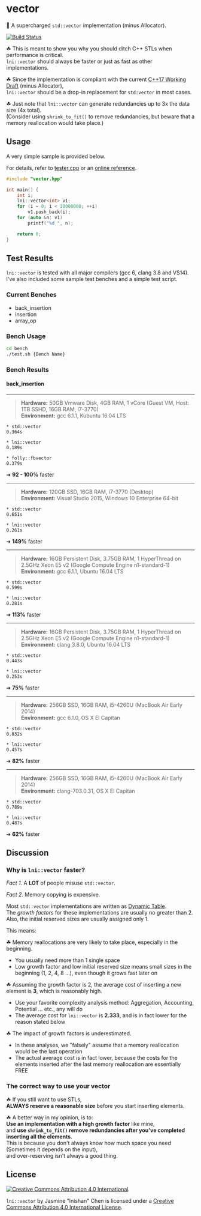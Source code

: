 # vector

:purple_heart: A supercharged `std::vector` implementation (minus Allocator).

[![Build Status](https://travis-ci.org/lnishan/vector.svg?branch=master)](https://travis-ci.org/lnishan/vector)

☘ This is meant to show you why you should ditch C++ STLs when performance is critical.  
`lni::vector` should always be faster or just as fast as other implementations. 

☘ Since the implementation is compliant with the current [C++17 Working Draft](http://open-std.org/JTC1/SC22/WG21/docs/papers/2016/n4594.pdf) (minus Allocator),  
`lni::vector` should be a drop-in replacement for `std:vector` in most cases.  

☘ Just note that `lni::vector` can generate redundancies up to 3x the data size (4x total).  
(Consider using `shrink_to_fit()` to remove redundancies, but beware that a memory reallocation would take place.)


## Usage

A very simple sample is provided below.  

For details, refer to [tester.cpp](tester.cpp) or an [online reference](http://en.cppreference.com/w/cpp/container/vector). 

```cpp
#include "vector.hpp"

int main() {
	int i;
	lni::vector<int> v1;
	for (i = 0; i < 10000000; ++i)
		v1.push_back(i);
	for (auto &n: v1)
	 	printf("%d ", n);

	return 0;
}
```

## Test Results

`lni::vector` is tested with all major compilers (gcc 6, clang 3.8 and VS14).  
I've also included some sample test benches and a simple test script.

### Current Benches

* back_insertion
* insertion
* array_op

### Bench Usage

```bash
cd bench
./test.sh {Bench Name}
```

### Bench Results

#### back_insertion

---

> **Hardware:** 50GB Vmware Disk, 4GB RAM, 1 vCore (Guest VM, Host: 1TB SSHD, 16GB RAM, i7-3770)  
> **Environment:** gcc 6.1.1, Kubuntu 16.04 LTS

```
* std::vector
0.364s

* lni::vector
0.189s

* folly::fbvector
0.379s
```

➔ **92 - 100%** faster

---

> **Hardware:** 120GB SSD, 16GB RAM, i7-3770 (Desktop)  
> **Environment:** Visual Studio 2015, Windows 10 Enterprise 64-bit

```
* std::vector
0.651s

* lni::vector
0.261s
```

➔ **149%** faster

---

> **Hardware:** 16GB Persistent Disk, 3.75GB RAM, 1 HyperThread on 2.5GHz Xeon E5 v2 (Google Compute Engine n1-standard-1)  
> **Environment:** gcc 6.1.1, Ubuntu 16.04 LTS

```
* std::vector
0.599s

* lni::vector
0.281s
```

➔ **113%** faster

---

> **Hardware:** 16GB Persistent Disk, 3.75GB RAM, 1 HyperThread on 2.5GHz Xeon E5 v2 (Google Compute Engine n1-standard-1)  
> **Environment:** clang 3.8.0, Ubuntu 16.04 LTS

```
* std::vector
0.443s

* lni::vector
0.253s
```

➔ **75%** faster

---

> **Hardware:** 256GB SSD, 16GB RAM, i5-4260U (MacBook Air Early 2014)  
> **Environment:** gcc 6.1.0, OS X El Capitan

```
* std::vector
0.832s

* lni::vector
0.457s
```

➔ **82%** faster

---

> **Hardware:** 256GB SSD, 16GB RAM, i5-4260U (MacBook Air Early 2014)  
> **Environment:** clang-703.0.31, OS X El Capitan

```
* std::vector
0.789s

* lni::vector
0.487s
```

➔ **62%** faster


## Discussion

### Why is `lni::vector` faster?

*Fact 1.* A **LOT** of people misuse `std::vector`.

*Fact 2.* Memory copying is expensive.

Most `std::vector` implementations are written as [Dynamic Table](https://en.wikipedia.org/wiki/Dynamic_array).  
The *growth factors* for these implementations are usually no greater than 2.  
Also, the initial reserved sizes are usually assigned only 1.

This means:

☘ Memory reallocations are very likely to take place, especially in the beginning.  
- You usually need more than 1 single space  
- Low growth factor and low initial reserved size means small sizes in the beginning (1, 2, 4, 8 ...), even though it grows fast later on

☘ Assuming the growth factor is 2, the average cost of inserting a new element is **3**, which is reasonably high.  
- Use your favorite complexity analysis method: Aggregation, Accounting, Potential ... etc., any will do  
- The average cost for `lni::vector` is **2.333**, and is in fact lower for the reason stated below

☘ The impact of growth factors is underestimated.  
- In these analyses, we "falsely" assume that a memory reallocation would be the last operation
- The actual average cost is in fact lower, because the costs for the elements inserted after the last memory reallocation are essentially FREE

### The correct way to use your vector

☘ If you still want to use STLs,  
**ALWAYS reserve a reasonable size** before you start inserting elements.

☘ A better way in my opinion, is to:   
**Use an implementation with a high growth factor** like mine,  
and **use `shrink_to_fit()` remove redundancies after you've completed inserting all the elements**.  
This is because you don't always know how much space you need (Sometimes it depends on the input),  
and over-reserving isn't always a good thing.


## License

[![Creative Commons Attribution 4.0 International](https://i.creativecommons.org/l/by/4.0/88x31.png)](http://creativecommons.org/licenses/by/4.0/)

`lni::vector` by Jasmine "lnishan" Chen is licensed under a [Creative Commons Attribution 4.0 International License](http://creativecommons.org/licenses/by/4.0/).
